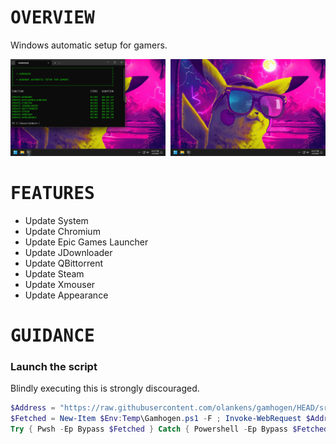 # <samp>OVERVIEW</samp>

Windows automatic setup for gamers.

<img src="assets/img1.png" width="49.25%"/><img src="assets/img0.png" width="1.5%"/><img src="assets/img2.png" width="49.25%"/>

# <samp>FEATURES</samp>

- Update System
- Update Chromium
- Update Epic Games Launcher
- Update JDownloader
- Update QBittorrent
- Update Steam
- Update Xmouser
- Update Appearance

# <samp>GUIDANCE</samp>

### Launch the script

Blindly executing this is strongly discouraged.

```powershell
$Address = "https://raw.githubusercontent.com/olankens/gamhogen/HEAD/src/Gamhogen.ps1"
$Fetched = New-Item $Env:Temp\Gamhogen.ps1 -F ; Invoke-WebRequest $Address -OutFile $Fetched
Try { Pwsh -Ep Bypass $Fetched } Catch { Powershell -Ep Bypass $Fetched }
```
